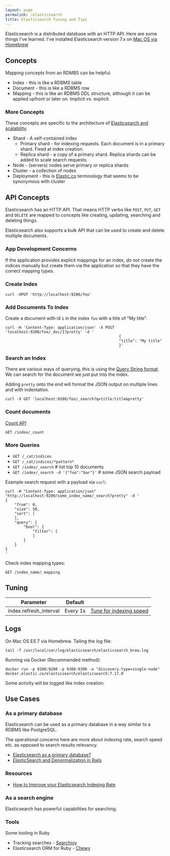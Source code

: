 ```yaml
---
layout: page
permalink: /elasticsearch
title: Elasticsearch Tuning and Tips
---
```


Elasticsearch is a distributed database with an HTTP API. Here are some things I've learned. I've installed Elasticsearch version 7.x on [Mac OS via Homebrew](https://www.elastic.co/guide/en/elasticsearch/reference/current/brew.html)

## Concepts

Mapping concepts from an RDMBS can be helpful.

* Index - this is like a RDBMS table
* Document - this is like a RDBMS row
* Mapping - this is like an RDBMS DDL structure, although it can be applied upfront or later on. Implicit vs. explicit.

### More Concepts

These concepts are specific to the architecture of [Elasticsearch and scalability](https://www.elastic.co/guide/en/elasticsearch/reference/current/scalability.html).

* Shard - A self-contained index
  * Primary shard - for indexing requests. Each document is in a primary shard. Fixed at index creation.
  * Replica shard - a copy of a primary shard. Replica shards can be added to scale search requests.
* Node - (servers) nodes serve primary or replica shards
* Cluster - a collection of nodes
* Deployment - this is [Elastic.co](https://www.elastic.co/) terminology that seems to be synonymous with cluster

## API Concepts

Elasticsearch has an HTTP API. That means HTTP verbs like `POST`, `PUT`, `GET` and `DELETE` are mapped to concepts like creating, updating, searching and deleting things.

Elasticsearch also supports a bulk API that can be used to create and delete multiple documents.

### App Development Concerns

If the application provides explicit mappings for an index, *do not* create the indices manually but create them via the application so that they have the correct mapping types.


### Create Index

```
curl -XPUT 'http://localhost:9200/foo'
```

### Add Documents To Index

Create a document with id `1` in the index `foo` with a title of "My title".

```
curl -H 'Content-Type: application/json' -X POST 'localhost:9200/foo/_doc/1?pretty' -d '
                                                  {
                                                  "title": "My title"
                                                  }'
```


### Search an Index

There are various ways of querying, this is using the [Query String format](https://www.elastic.co/guide/en/elasticsearch/reference/current/query-dsl-query-string-query.html). We can search for the document we just put into the index.

Adding `pretty` onto the end will format the JSON output on multiple lines and with indentation.

```
curl -X GET 'localhost:9200/foo/_search?q=title:title&pretty'
```

### Count documents

[Count API](https://www.elastic.co/guide/en/elasticsearch/reference/current/search-count.html)

`GET /index/_count`

### More Queries

* `GET /_cat/indices`
* `GET /_cat/indices/*pattern*`
* `GET /index/_search` # list top 10 documents
* `GET /index/_search -d '{"foo":"bar"}'` # some JSON search payload

Example search request with a payload via `curl`:

```
curl -H "Content-Type: application/json" "http://localhost:9200/some_index_name/_search?pretty" -d '
{
    "from": 0,
    "size": 50,
    "sort": [
    ],
    "query": {
        "bool": {
            "filter": [
            ]
        }
    }
}
'
```

Check index mapping types:

`GET /index_name/_mapping`


## Tuning

| Parameter | Default | |
| --- | ----------- | --- |
| index.refresh_interval | Every 1s | [Tune for indexing speed](https://www.elastic.co/guide/en/elasticsearch/reference/current/tune-for-indexing-speed.html) |


## Logs

On Mac OS ES 7 via Homebrew. Tailing the log file:

`tail -f /usr/local/var/log/elasticsearch/elasticsearch_brew.log`

Running via Docker (Recommended method):

`docker run -p 9200:9200 -p 9300:9300 -e "discovery.type=single-node" docker.elastic.co/elasticsearch/elasticsearch:7.17.0`

Some activity will be logged like index creation.


## Use Cases

### As a primary database

Elasticsearch can be used as a primary database in a way similar to a RDBMS like PostgreSQL.

The operational concerns here are more about indexing rate, search speed etc. as opposed to search results relevancy.


* [Elasticsearch as a primary database?](https://dev.to/er_dward/elasticsearch-as-a-primary-database-15a5)
* [ElasticSearch and Denormalization in Rails](https://multithreaded.stitchfix.com/blog/2015/02/25/elasticsearch-and-denormalization/)


### Resources

* [How to Improve your Elasticsearch Indexing Rate](https://opster.com/blogs/improve-elasticsearch-indexing-rate/)




### As a search engine

Elasticsearch has powerful capabilities for searching.

### Tools

Some tooling in Ruby

* Tracking searches - [Searchjoy](https://github.com/ankane/searchjoy)
* Elasticsearch ORM for Ruby - [Chewy](https://github.com/toptal/chewy)
